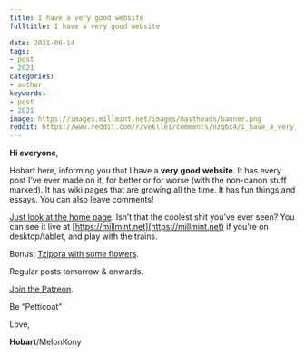 ```yaml
---
title: I have a very good website
fulltitle: I have a very good website

date: 2021-06-14
tags:
- post
- 2021
categories:
- author
keywords:
- post
- 2021
image: https://images.millmint.net/images/mastheads/banner.png
reddit: https://www.reddit.com/r/vekllei/comments/nzq6x4/i_have_a_very_good_website/
---
```


**Hi everyone**,

Hobart here, informing you that I have a **very** **good** **website**. It has every post I’ve ever made on it, for better or for worse (with the non-canon stuff marked). It has wiki pages that are growing all the time. It has fun things and essays. You can also leave comments!

[Just look at the home page](https://imgur.com/a/BA0nNV6). Isn’t that the coolest shit you’ve ever seen? You can see it live at [https://millmint.net](https://millmint.net) if you’re on desktop/tablet, and play with the trains.

Bonus: [Tzipora with some flowers](https://imgur.com/a/P9j0nS3).

Regular posts tomorrow & onwards.

[Join the Patreon](https://www.patreon.com/vekllei).

Be “Petticoat”

Love,

**Hobart**/MelonKony
